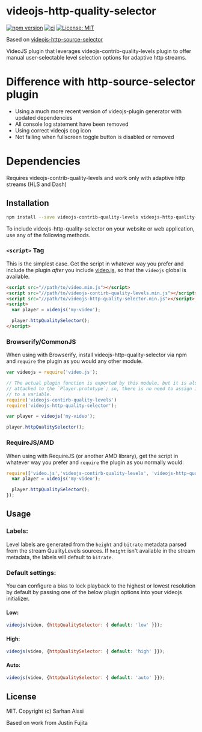 # videojs-http-quality-selector

[![npm version](https://badge.fury.io/js/videojs-http-quality-selector.svg)](https://badge.fury.io/js/videojs-http-quality-selector)
[![ci](https://github.com/tux-tn/videojs-http-quality-selector/actions/workflows/ci.yml/badge.svg?branch=master)](https://github.com/tux-tn/videojs-http-quality-selector/actions/workflows/ci.yml)
[![License: MIT](https://img.shields.io/badge/License-MIT-green.svg)](https://opensource.org/licenses/MIT)

Based on [videojs-http-source-selector](https://github.com/jfujita/videojs-http-source-selector)

VideoJS plugin that leverages videojs-contrib-quality-levels plugin to offer manual user-selectable level selection options for adaptive http streams. 

# Difference with http-source-selector plugin

- Using a much more recent version of videojs-plugin generator with updated dependencies
- All console log statement have been removed
- Using correct videojs cog icon
- Not failing when fullscreen toggle button is disabled or removed

# Dependencies

Requires videojs-contrib-quality-levels and work only with adaptive http streams (HLS and Dash)

## Installation

```sh
npm install --save videojs-contrib-quality-levels videojs-http-quality-selector
```

To include videojs-http-quality-selector on your website or web application, use any of the following methods.

### `<script>` Tag

This is the simplest case. Get the script in whatever way you prefer and include the plugin _after_ you include [video.js][videojs], so that the `videojs` global is available.

```html
<script src="//path/to/video.min.js"></script>
<script src="//path/to/videojs-contirb-quality-levels.min.js"></script>
<script src="//path/to/videojs-http-quality-selector.min.js"></script>
<script>
  var player = videojs('my-video');

  player.httpQualitySelector();
</script>
```

### Browserify/CommonJS

When using with Browserify, install videojs-http-quality-selector via npm and `require` the plugin as you would any other module.

```js
var videojs = require('video.js');

// The actual plugin function is exported by this module, but it is also
// attached to the `Player.prototype`; so, there is no need to assign it
// to a variable.
require('videojs-contirb-quality-levels')
require('videojs-http-quality-selector');

var player = videojs('my-video');

player.httpQualitySelector();
```

### RequireJS/AMD

When using with RequireJS (or another AMD library), get the script in whatever way you prefer and `require` the plugin as you normally would:

```js
require(['video.js','videojs-contirb-quality-levels', 'videojs-http-quality-selector'], function(videojs) {
  var player = videojs('my-video');

  player.httpQualitySelector();
});
```

## Usage

### Labels:

Level labels are generated from the `height` and `bitrate` metadata parsed from the stream QualityLevels sources. If `height` isn't available in the stream metadata, the labels will default to `bitrate`.

### Default settings:

You can configure a bias to lock playback to the highest or lowest resolution by default by passing one of the below plugin options into your videojs initializer.

#### Low:

```js
videojs(video, {httpQualitySelector: { default: 'low' }});

```

#### High:

```js
videojs(video, {httpQualitySelector: { default: 'high' }});

```

#### Auto:

```js
videojs(video, {httpQualitySelector: { default: 'auto' }});

```
## License

MIT. Copyright (c) Sarhan Aissi

Based on work from Justin Fujita


[videojs]: http://videojs.com/
